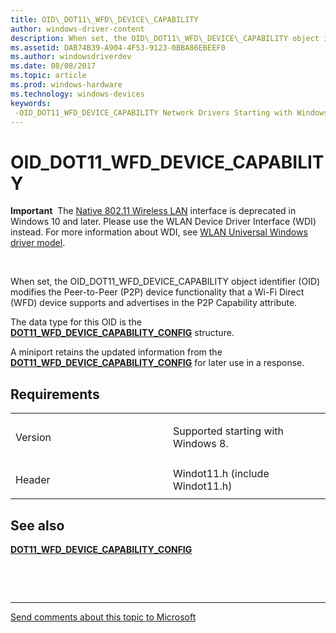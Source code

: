 ```yaml
---
title: OID\_DOT11\_WFD\_DEVICE\_CAPABILITY
author: windows-driver-content
description: When set, the OID\_DOT11\_WFD\_DEVICE\_CAPABILITY object identifier (OID) modifies the Peer-to-Peer (P2P) device functionality that a Wi-Fi Direct (WFD) device supports and advertises in the P2P Capability attribute.
ms.assetid: DAB74B39-A904-4F53-9123-0BBA86EBEEF0
ms.author: windowsdriverdev
ms.date: 08/08/2017
ms.topic: article
ms.prod: windows-hardware
ms.technology: windows-devices
keywords: 
 -OID_DOT11_WFD_DEVICE_CAPABILITY Network Drivers Starting with Windows Vista
---
```


# OID\_DOT11\_WFD\_DEVICE\_CAPABILITY


**Important**  The [Native 802.11 Wireless LAN](https://msdn.microsoft.com/library/windows/hardware/ff560690) interface is deprecated in Windows 10 and later. Please use the WLAN Device Driver Interface (WDI) instead. For more information about WDI, see [WLAN Universal Windows driver model](https://msdn.microsoft.com/library/windows/hardware/dn897672).

 

When set, the OID\_DOT11\_WFD\_DEVICE\_CAPABILITY object identifier (OID) modifies the Peer-to-Peer (P2P) device functionality that a Wi-Fi Direct (WFD) device supports and advertises in the P2P Capability attribute.

The data type for this OID is the [**DOT11\_WFD\_DEVICE\_CAPABILITY\_CONFIG**](https://msdn.microsoft.com/library/windows/hardware/hh464145) structure.

A miniport retains the updated information from the [**DOT11\_WFD\_DEVICE\_CAPABILITY\_CONFIG**](https://msdn.microsoft.com/library/windows/hardware/hh464145) for later use in a response.

Requirements
------------

<table>
<colgroup>
<col width="50%" />
<col width="50%" />
</colgroup>
<tbody>
<tr class="odd">
<td><p>Version</p></td>
<td><p>Supported starting with Windows 8.</p></td>
</tr>
<tr class="even">
<td><p>Header</p></td>
<td>Windot11.h (include Windot11.h)</td>
</tr>
</tbody>
</table>

## See also


[**DOT11\_WFD\_DEVICE\_CAPABILITY\_CONFIG**](https://msdn.microsoft.com/library/windows/hardware/hh464145)

 

 


--------------------
[Send comments about this topic to Microsoft](mailto:wsddocfb@microsoft.com?subject=Documentation%20feedback%20%5Bnetvista\netvista%5D:%20OID_DOT11_WFD_DEVICE_CAPABILITY%20%20RELEASE:%20%288/8/2017%29&body=%0A%0APRIVACY%20STATEMENT%0A%0AWe%20use%20your%20feedback%20to%20improve%20the%20documentation.%20We%20don't%20use%20your%20email%20address%20for%20any%20other%20purpose,%20and%20we'll%20remove%20your%20email%20address%20from%20our%20system%20after%20the%20issue%20that%20you're%20reporting%20is%20fixed.%20While%20we're%20working%20to%20fix%20this%20issue,%20we%20might%20send%20you%20an%20email%20message%20to%20ask%20for%20more%20info.%20Later,%20we%20might%20also%20send%20you%20an%20email%20message%20to%20let%20you%20know%20that%20we've%20addressed%20your%20feedback.%0A%0AFor%20more%20info%20about%20Microsoft's%20privacy%20policy,%20see%20http://privacy.microsoft.com/default.aspx. "Send comments about this topic to Microsoft")


